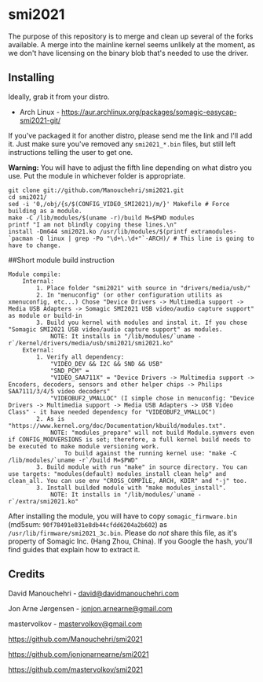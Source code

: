 # smi2021

The purpose of this repository is to merge and clean up several of the forks available. A merge into the mainline kernel seems unlikely at the moment, as we don't have licensing on the binary blob that's needed to use the driver.

## Installing

Ideally, grab it from your distro.

- Arch Linux - https://aur.archlinux.org/packages/somagic-easycap-smi2021-git/

If you've packaged it for another distro, please send me the link and I'll add it. Just make sure you've removed any `smi2021_*.bin` files, but still left instructions telling the user to get one.

**Warning:** You will have to adjust the fifth line depending on what distro you use. Put the module in whichever folder is appropriate.

```
git clone git://github.com/Manouchehri/smi2021.git
cd smi2021/
sed -i '0,/obj/{s/$(CONFIG_VIDEO_SMI2021)/m/}' Makefile # Force building as a module.
make -C /lib/modules/$(uname -r)/build M=$PWD modules
printf "I am not blindly copying these lines.\n"
install -Dm644 smi2021.ko /usr/lib/modules/$(printf extramodules-`pacman -Q linux | grep -Po "\d+\.\d+"`-ARCH)/ # This line is going to have to change.
```

##Short module build instruction

```
Module compile:
	Internal:
		1. Place folder "smi2021" with source in "drivers/media/usb/"
		2. In "menuconfig" (or other configuration utilits as xmenuconfig, etc...) Chose "Device Drivers -> Multimedia support -> Media USB Adapters -> Somagic SMI2021 USB video/audio capture support" as module or build-in
		3. Build you kernel with modules and instal it. If you chose "Somagic SMI2021 USB video/audio capture support" as modules.
			NOTE: It installs in "/lib/modules/`uname -r`/kernel/drivers/media/usb/smi2021/smi2021.ko"
	External:
		1. Verify all dependency: 
			"VIDEO_DEV && I2C && SND && USB"
			"SND_PCM" = 
			"VIDEO_SAA711X" = "Device Drivers -> Multimedia support -> Encoders, decoders, sensors and other helper chips -> Philips SAA7111/3/4/5 video decoders"
			"VIDEOBUF2_VMALLOC" (I simple chose in menuconfig: "Device Drivers -> Multimedia support -> Media USB Adapters -> USB Video Class" - it have needed dependency for "VIDEOBUF2_VMALLOC")
		2. As is "https://www.kernel.org/doc/Documentation/kbuild/modules.txt".
			NOTE: "modules_prepare" will not build Module.symvers even if CONFIG_MODVERSIONS is set; therefore, a full kernel build needs to be executed to make module versioning work.
				To build against the running kernel use: "make -C /lib/modules/`uname -r`/build M=$PWD"
		3. Build module with run "make" in source directory. You can use targets: "modules(default) modules_install clean help" and clean_all. You can use env "CROSS_COMPILE, ARCH, KDIR" and "-j" too.
		3. Install builded module with "make modules_install".
			NOTE: It installs in "/lib/modules/`uname -r`/extra/smi2021.ko"
```


After installing the module, you will have to copy `somagic_firmware.bin` (md5sum: `90f78491e831e8db44cfdd6204a2b602`) as `/usr/lib/firmware/smi2021_3c.bin`. Please do *not* share this file, as it's property of Somagic Inc. (Hang Zhou, China). If you Google the hash, you'll find guides that explain how to extract it.

## Credits

David Manouchehri - david@davidmanouchehri.com

Jon Arne Jørgensen - jonjon.arnearne@gmail.com

mastervolkov - mastervolkov@gmail.com

https://github.com/Manouchehri/smi2021

https://github.com/jonjonarnearne/smi2021

https://github.com/mastervolkov/smi2021
